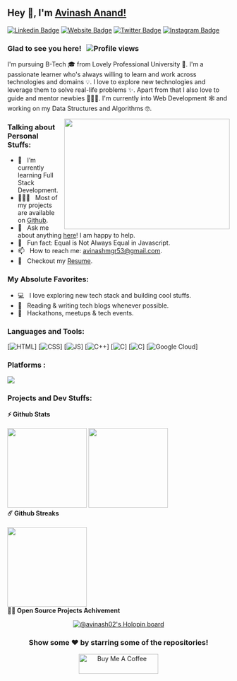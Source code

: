## Hey 👋, I'm [Avinash Anand!](https://github.com/A-anand4866)

[![Linkedin Badge](https://img.shields.io/badge/-LinkedIn-0e76a8?style=flat-square&logo=Linkedin&logoColor=white)](https://www.linkedin.com/in/avinash-anand02)
[![Website Badge](https://img.shields.io/badge/Website-3b5998?style=flat-square&logo=google-chrome&logoColor=white)](https://avinash02.netlify.app/)
[![Twitter Badge](https://img.shields.io/badge/-Twitter-00acee?style=flat-square&logo=Twitter&logoColor=white)](https://twitter.com/Avinash52870643)
[![Instagram Badge](https://img.shields.io/badge/-Instagram-e4405f?style=flat-square&logo=Instagram&logoColor=white)](https://www.instagram.com/your.avinash_/)

### Glad to see you here! &nbsp; ![Profile views](https://gpvc.arturio.dev/AvinashAnand02)

I'm pursuing B-Tech 🎓 from Lovely Professional University 🏫. I'm a passionate learner who's always willing to learn and work across technologies and domains 💡. I love to explore new technologies and leverage them to solve real-life problems ✨. Apart from that I also love to guide and mentor newbies 👨🏻‍💻. I'm currently into Web Development 🕸️ and working on my Data Structures and Algorithms 🤓.

<img align="right" height="250" width="375" alt="" src="https://raw.githubusercontent.com/iampavangandhi/iampavangandhi/master/gifs/coder.gif" />

### Talking about Personal Stuffs:

- 🚀 &nbsp; I’m currently learning Full Stack Development.
- 👨🏻‍💻 &nbsp; Most of my projects are available on [Github](https://github.com/AvinashAnand02).
- 💬 &nbsp; Ask me about anything [here](https://www.linkedin.com/in/avinash-anand02/)! I am happy to help.
- 👾 &nbsp; Fun fact: Equal is Not Always Equal in Javascript.
- 📫 &nbsp; How to reach me: avinashmgr53@gmail.com.
- 📝 &nbsp; Checkout my [Resume](https://github.com/A-anand4866/-portfolio-Avinash-Anand/blob/main/assests/Resume-Avinash%20Anand.pdf).

### My Absolute Favorites:

- 💻 &nbsp; I love exploring new tech stack and building cool stuffs.
- 📰 &nbsp; Reading & writing tech blogs whenever possible.
- 🍕 &nbsp; Hackathons, meetups & tech events.

### Languages and Tools:

[![HTML](https://img.shields.io/badge/html5%20-%23E34F26.svg?&style=for-the-badge&logo=html5&logoColor=white)]
[![CSS](https://img.shields.io/badge/css3%20-%231572B6.svg?&style=for-the-badge&logo=css3&logoColor=white)]
[![JS](https://img.shields.io/badge/javascript%20-%23323330.svg?&style=for-the-badge&logo=javascript&logoColor=%23F7DF1E)]
[<img alt="C++" src="https://img.shields.io/badge/c++-%2300599C.svg?&style=for-the-badge&logo=c%2B%2B&ogoColor=white" />]
[<img alt="C" src="https://img.shields.io/badge/c-%2300599C.svg?&style=for-the-badge&logo=c&logoColor=white" />]
[<img alt="C" src="https://img.shields.io/badge/Java-ED8B00?style=for-the-badge&logo=java&logoColor=white" />]
[<img alt="Google Cloud" src="https://img.shields.io/badge/Google_Cloud-4285F4?style=for-the-badge&logo=google-cloud&logoColor=white" />]

<h3 align="left">Platforms :</h3>

<p align="left">

  <a href="https://leetcode.com/avinashanand/" target="_blank"><img align="center" src="https://img.shields.io/badge/LeetCode-000000?style=for-the-badge&logo=LeetCode&logoColor=#d16c06" /></a>

</p>

### Projects and Dev Stuffs:

	
  <summary><b>⚡ Github Stats</b></summary>

  <br />
  <img height="180em" src="https://github-readme-stats.vercel.app/api?username=AvinashAnand02&show_icons=true&theme=default#gh-light-mode-only" />
  <img height="180em" src="https://github-readme-stats.vercel.app/api/top-langs/?username=AvinashAnand02&layout=compact" />


  <summary><b>☄️ Github Streaks</b></summary>

  <br />
  <img height="180em" src="https://github-readme-streak-stats.herokuapp.com/?user=AvinashAnand02&hide_border=true" />

<!--   <summary><b>🧑‍🚀 Projects</b></summary>

  <br />
  <table>
    <thead align="center">
      <tr border: none;>
        <td><b>💻 Projects</b></td>
        <td><b>🌟 Stars</b></td>
        <td><b>🍴 Forks</b></td>
        <td><b>🐛 Issues</b></td>
        <td><b>🔔 Pull Requests</b></td>
        <td><b>👨‍💻 Language</b></td>
      </tr>
    </thead>
    <tbody>
      <tr>
	      <td><a href="https://github.com/AvinashAnand02/ChatBot"><b>🤖 ChatBot </b></a></td>
        <td><img alt="Stars" src="https://img.shields.io/github/stars/AvinashAnand02/ChatBot?style=flat-square&labelColor=343b41"/></td>
        <td><img alt="Forks" src="https://img.shields.io/github/forks/AvinashAnand02/ChatBot?style=flat-square&labelColor=343b41"/></td>
        <td><img alt="Issues" src="https://img.shields.io/github/issues/AvinashAnand02/ChatBot?style=flat-square"/></td>
        <td><img alt="Pull Requests" src="https://img.shields.io/github/issues-pr/AvinashAnand02/ChatBot?style=flat-square"/></td>
        <td><img alt="Language" src="https://img.shields.io/github/languages/top/AvinashAnand02/ChatBot?style=flat-square"/></td>
      </tr>
      <tr>
	      <td><a href="https://github.com/AvinashAnand02/Sudoku"><b>🎲 Sudoku</b></a></td>
        <td><img alt="Stars" src="https://img.shields.io/github/stars/AvinashAnand02/Sudoku?style=flat-square&labelColor=343b41"/></td>
        <td><img alt="Forks" src="https://img.shields.io/github/forks/AvinashAnand02/Sudoku?style=flat-square&labelColor=343b41"/></td>
        <td><img alt="Issues" src="https://img.shields.io/github/issues/AvinashAnand02/Sudoku?style=flat-square"/></td>
        <td><img alt="Pull Requests" src="https://img.shields.io/github/issues-pr/AvinashAnand02/Sudoku?style=flat-square"/></td>
        <td><img alt="Language" src="https://img.shields.io/github/languages/top/AvinashAnand02/Sudoku?label=javascript&style=flat-square"/></td>
      </tr>
      <tr>
	      <td><a href="https://github.com/AvinashAnand02/Tic-Tac-Toe"><b>🀄 Tic-Tac-Toe</b></a></td>
        <td><img alt="Stars" src="https://img.shields.io/github/stars/AvinashAnand02/Tic-Tac-Toe?style=flat-square&labelColor=343b41"/></td>
        <td><img alt="Forks" src="https://img.shields.io/github/forks/AvinashAnand02/Tic-Tac-Toe?style=flat-square&labelColor=343b41"/></td>
        <td><img alt="Issues" src="https://img.shields.io/github/issues/AvinashAnand02/Tic-Tac-Toe?style=flat-square"/></td>
        <td><img alt="Pull Requests" src="https://img.shields.io/github/issues-pr/AvinashAnand02/Tic-Tac-Toe?style=flat-square"/></td>
        <td><img alt="Language" src="https://img.shields.io/github/languages/top/AvinashAnand02/Tic-Tac-Toe?style=flat-square"/></td> 
      </tr>
      <tr>
	      <td><a href="https://github.com/AvinashAnand02/AvinashAnand02"><b>🤓 A-anand4866</b></a></td>
        <td><img alt="Stars" src="https://img.shields.io/github/stars/AvinashAnand02/AvinashAnand02?style=flat-square&labelColor=343b41"/></td>
        <td><img alt="Forks" src="https://img.shields.io/github/forks/AvinashAnand02/AvinashAnand02?style=flat-square&labelColor=343b41"/></td>
        <td><img alt="Issues" src="https://img.shields.io/github/issues/AvinashAnand02/AvinashAnand02?style=flat-square"/></td>
        <td><img alt="Pull Requests" src="https://img.shields.io/github/issues-pr/AvinashAnand02/AvinashAnand02?style=flat-square"/></td>
        <td><img alt="Language" src="https://img.shields.io/badge/markdown-100%25-blue?style=flat-square"/></td> 
      </tr>
    </tbody>
  </table>
  <br /> -->

<summary><b>🧑‍🚀 Open Source Projects Achivement</b></summary>

<div align="center">

[![@avinash02's Holopin board](https://holopin.me/avinash02)](https://holopin.io/@avinash02)

### Show some ❤️ by starring some of the repositories!

</div>

<div align="center">
	
<a href="https://www.buymeacoffee.com/avinash02" target="_blank"><img src="https://cdn.buymeacoffee.com/buttons/v2/default-yellow.png" alt="Buy Me A Coffee" style="height: 45px !important;width: 180px !important;" ></a>
</div>
